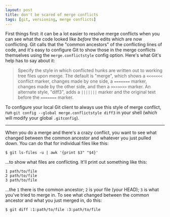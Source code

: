 ```yaml
---
layout: post
title: don't be scared of merge conflicts
tags: [git, versioning, merge conflicts]
---
```


First things first: it can be a lot easier to resolve merge conflicts when you can see what the code looked like *before* the edits which are now conflicting. Git calls that the "common ancestors" of the conflicting lines of code, and it's easy to configure Git to show those in the merge conflicts themselves using the `merge.conflictstyle` config option. Here's what Git's help has to say about it:

> Specify the style in which conflicted hunks are written out to working tree files upon merge. The default is "merge", which shows a `<<<<<<<` conflict marker, changes made by one side, a `=======` marker, changes made by the other side, and then a `>>>>>>>` marker. An alternate style, "diff3", adds a `|||||||` marker and the original text before the `=======` marker.

To configure your local Git client to always use this style of merge conflict, run `git config --global merge.conflictstyle diff3` in your shell (which will modify your global `.gitconfig`).

---

When you do a merge and there's a crazy conflict, you want to see what changed between the common ancestor and whatever you just pulled down. You can do that for individual files like this:

```shell
$ git ls-files -u | awk '{print $3" "$4}'
```

...to show what files are conflicting. It'll print out something like this:

```
1 path/to/file
2 path/to/file
3 path/to/file
```

...the `1` there is the common ancestor; `2` is your file (your HEAD); `3` is what you've tried to merge in. To see what changed between the common ancestor and what you just merged in, do this:

```shell
$ git diff :1:path/to/file :3:path/to/file
```

